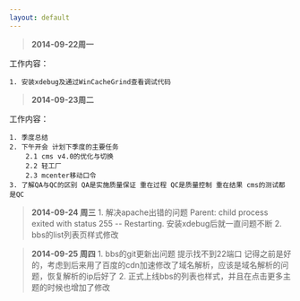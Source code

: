 ```yaml
---
layout: default
---
```


> **2014-09-22周一**

工作内容： 

	1. 安装xdebug及通过WinCacheGrind查看调试代码



> **2014-09-23周二**

工作内容： 

	1. 季度总结
	2. 下午开会 计划下季度的主要任务
		2.1 cms v4.0的优化与切换
		2.2 轻工厂
		2.3 mcenter移动口令
	3. 了解QA与QC的区别 QA是实施质量保证 重在过程 QC是质量控制 重在结果 cms的测试都是QC


> **2014-09-24 周三**
	1. 解决apache出错的问题 Parent: child process exited with status 255 -- Restarting. 安装xdebug后就一直问题不断
	2. bbs的list列表页样式修改

> **2014-09-25 周四**
	1. bbs的git更新出问题 提示找不到22端口 记得之前是好的，考虑到后来用了百度的cdn加速修改了域名解析，应该是域名解析的问题，恢复解析的ip后好了
	2. 正式上线bbs的列表也样式，并且在点击更多主题的时候也增加了修改